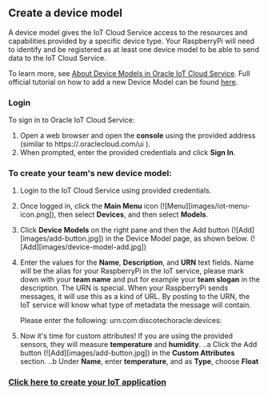 ## Create a device model ##

A device model gives the IoT Cloud Service access to the resources and capabilities provided by a specific device type. Your RaspberryPi will need to identify and be registered as at least one device model to be able to send data to the IoT Cloud Service.

To learn more, see [About Device Models in Oracle IoT Cloud Service](https://docs.oracle.com/en/cloud/paas/iot-cloud/iotgs/device-models-oracle-iot-cloud-service.html "About Device Models in Oracle IoT Cloud Service").
Full official tutorial on how to add a new Device Model can be found [here](https://docs.oracle.com/en/cloud/paas/iot-cloud/iotgs/creating-new-device-model.html "Creating new Device Model").

### Login ###

To sign in to Oracle IoT Cloud Service:
1. Open a web browser and open the **console** using the provided address (similar to https://<your-IoT-instance-here>.oraclecloud.com/ui ).
2. When prompted, enter the provided credentials and click **Sign In**.


### To create your team's new device model:

1. Login to the IoT Cloud Service using provided credentials.
2. Once logged in, click the **Main Menu** icon (![Menu][images/iot-menu-icon.png]), then select **Devices**, and then select **Models**.
3. Click **Device Models** on the right pane and then the Add button (![Add][images/add-button.jpg]) in the Device Model page, as shown below.
   (![Add][images/device-model-add.jpg])
   
4. Enter the values for the **Name**, **Description**, and **URN** text fields. 
   Name will be the alias for your RaspberryPi in the IoT service, please mark down with your **team name** and put for example your **team slogan** in the description.
   The URN is special. When your RaspberryPi sends messages, it will use this as a kind of URL. By posting to the URN, the IoT service will know what type of metadata the message will contain. 
   
   Please enter the following: urn:com:discotechoracle:devices:**<TeamName>**
5. Now it's time for custom attributes! If you are using the provided sensors, they will measure **temperature** and **humidity**. 
..a Click the Add button (![Add][images/add-button.jpg]) in the **Custom Attributes** section.
..b Under **Name**, enter **temperature**, and as **Type**, choose **Float**
### [Click here to create your IoT application](createapplication.md) ###
